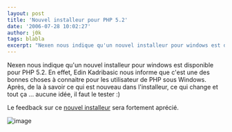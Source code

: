 ```yaml
---
layout: post
title: 'Nouvel installeur pour PHP 5.2'
date: '2006-07-28 10:02:27'
author: j0k
tags: blabla
excerpt: "Nexen nous indique qu'un nouvel installeur pour windows est disponible pour PHP 5.2.     \nEn effet, Edin Kadribasic nous informe que c'est une des bonnes choses à connaitre pour les utilisateur de PHP sous Windows.   Après, de la à savoir ce qui est nouveau dans l'installeur, ce qui change et tout ça ... aucune idée, il faut le tester :)  \n  \n     …"
---
```


Nexen nous indique qu'un nouvel installeur pour windows est disponible pour PHP 5.2.
En effet, Edin Kadribasic nous informe que c'est une des bonnes choses à connaitre pour les utilisateur de PHP sous Windows.   Après, de la à savoir ce qui est nouveau dans l'installeur, ce qui change et tout ça ... aucune idée, il faut le tester :)

Le feedback sur ce [nouvel installeur](http://mirrors.emini.eu/php-installer/php-5.2.0RC1-win32-installer.msi) sera fortement aprécié.

 ![image](https://edin.dk/uploads/php-installer.jpg)
